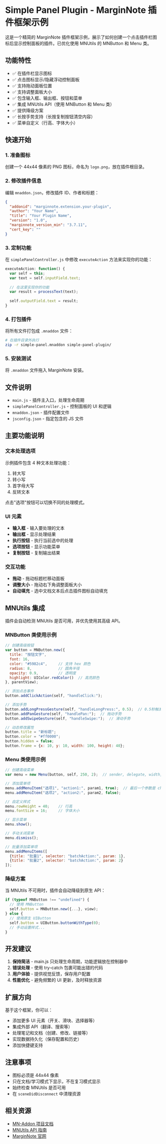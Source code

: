 # Simple Panel Plugin - MarginNote 插件框架示例

这是一个精简的 MarginNote 插件框架示例，展示了如何创建一个点击插件栏图标后显示控制面板的插件。已优化使用 MNUtils 的 MNButton 和 Menu 类。

## 功能特性

- ✅ 在插件栏显示图标
- ✅ 点击图标显示/隐藏浮动控制面板
- ✅ 支持拖动面板位置
- ✅ 支持调整面板大小
- ✅ 包含输入框、输出框、按钮和菜单
- ✅ 集成 MNUtils API（使用 MNButton 和 Menu 类）
- ✅ 提供降级方案
- ✅ 长按手势支持（长按复制按钮清空内容）
- ✅ 菜单自定义（行高、字体大小）

## 快速开始

### 1. 准备图标

创建一个 44x44 像素的 PNG 图标，命名为 `logo.png`，放在插件根目录。

### 2. 修改插件信息

编辑 `mnaddon.json`，修改插件 ID、作者和标题：

```json
{
  "addonid": "marginnote.extension.your-plugin",
  "author": "Your Name",
  "title": "Your Plugin Name",
  "version": "1.0",
  "marginnote_version_min": "3.7.11",
  "cert_key": ""
}
```

### 3. 定制功能

在 `simplePanelController.js` 中修改 `executeAction` 方法来实现你的功能：

```javascript
executeAction: function() {
  var self = this;
  var text = self.inputField.text;
  
  // 在这里实现你的功能
  var result = processText(text);
  
  self.outputField.text = result;
}
```

### 4. 打包插件

将所有文件打包成 `.mnaddon` 文件：

```bash
# 在插件目录外执行
zip -r simple-panel.mnaddon simple-panel-plugin/
```

### 5. 安装测试

将 `.mnaddon` 文件拖入 MarginNote 安装。

## 文件说明

- `main.js` - 插件主入口，处理生命周期
- `simplePanelController.js` - 控制面板的 UI 和逻辑
- `mnaddon.json` - 插件配置文件
- `jsconfig.json` - 指定包含的 JS 文件

## 主要功能说明

### 文本处理选项

示例插件包含 4 种文本处理功能：
1. 转大写
2. 转小写  
3. 首字母大写
4. 反转文本

点击"选项"按钮可以切换不同的处理模式。

### UI 元素

- **输入框** - 输入要处理的文本
- **输出框** - 显示处理结果
- **执行按钮** - 执行当前选中的处理
- **选项按钮** - 显示功能菜单
- **复制按钮** - 复制输出结果

### 交互功能

- **拖动** - 拖动标题栏移动面板
- **调整大小** - 拖动右下角调整面板大小
- **自动填充** - 选中文档文本后点击插件图标自动填充

## MNUtils 集成

插件会自动检测 MNUtils 是否可用，并优先使用其高级 API。

### MNButton 类使用示例

```javascript
// 创建高级按钮
var button = MNButton.new({
  title: "按钮文字",
  font: 16,
  color: "#5982c4",     // 支持 hex 颜色
  radius: 8,            // 圆角半径
  opacity: 0.9,         // 透明度
  highlight: UIColor.redColor()  // 高亮颜色
}, parentView);

// 添加点击事件
button.addClickAction(self, "handleClick:");

// 添加手势
button.addLongPressGesture(self, "handleLongPress:", 0.5);  // 0.5秒触发
button.addPanGesture(self, "handlePan:");  // 拖动手势
button.addSwipeGesture(self, "handleSwipe:");  // 滑动手势

// 动态修改属性
button.title = "新标题";
button.color = "#ff0000";
button.hidden = false;
button.frame = {x: 10, y: 10, width: 100, height: 40};
```

### Menu 类使用示例

```javascript
// 创建高级菜单
var menu = new Menu(button, self, 250, 2);  // sender, delegate, width, position

// 添加菜单项
menu.addMenuItem("选项1", "action1:", param1, true);  // 最后一个参数是 checked
menu.addMenuItem("选项2", "action2:", param2, false);

// 自定义样式
menu.rowHeight = 40;    // 行高
menu.fontSize = 16;     // 字体大小

// 显示菜单
menu.show();

// 手动关闭菜单
menu.dismiss();

// 批量添加菜单项
menu.addMenuItems([
  {title: "批量1", selector: "batchAction:", param: 1},
  {title: "批量2", selector: "batchAction:", param: 2}
]);
```

### 降级方案

当 MNUtils 不可用时，插件会自动降级到原生 API：

```javascript
if (typeof MNButton !== "undefined") {
  // 使用 MNButton
  self.button = MNButton.new({...}, view);
} else {
  // 使用原生 UIButton
  self.button = UIButton.buttonWithType(0);
  // 手动设置样式...
}
```

## 开发建议

1. **保持简洁** - main.js 只处理生命周期，功能逻辑放在控制器中
2. **错误处理** - 使用 try-catch 包裹可能出错的代码
3. **用户体验** - 提供视觉反馈，保存用户配置
4. **性能优化** - 避免频繁的 UI 更新，及时释放资源

## 扩展方向

基于这个框架，你可以：

- 添加更多 UI 元素（开关、滑块、选择器等）
- 集成外部 API（翻译、搜索等）
- 处理笔记和文档（创建、修改、链接等）
- 实现数据持久化（保存配置和历史）
- 添加快捷键支持

## 注意事项

- 图标必须是 44x44 像素
- 只在文档/学习模式下显示，不在复习模式显示
- 始终检查 MNUtils 是否可用
- 在 `sceneDidDisconnect` 中清理资源

## 相关资源

- [MN-Addon 项目文档](../CLAUDE.md)
- [MNUtils API 指南](../MNUTILS_API_GUIDE.md)
- [MarginNote 官网](https://www.marginnote.com/)